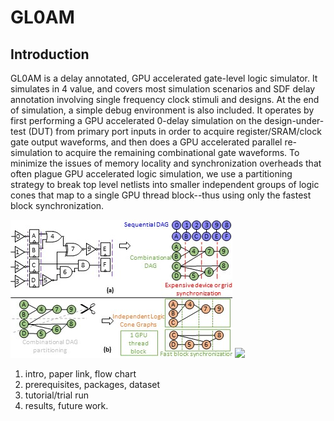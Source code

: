 # GL0AM

## Introduction


GL0AM is a delay annotated, GPU accelerated gate-level logic simulator. It simulates in 4 value, and covers most simulation scenarios and SDF delay annotation involving single frequency clock stimuli and designs. At the end of simulation, a simple debug environment is also included. It operates by first performing a GPU accelerated 0-delay simulation on the design-under-test (DUT) from primary port inputs in order to acquire register/SRAM/clock gate output waveforms, and then does a GPU accelerated parallel re-simulation to acquire the remaining combinational gate waveforms. To minimize the issues of memory locality and synchronization overheads that often plague GPU accelerated logic simulation, we use a partitioning strategy to break top level netlists into smaller independent groups of logic cones that map to a single GPU thread block--thus using only the fastest block synchronization.

![GL0AM Partitioning Strategy](images/GL0AM_ToolFlow4.jpg?)
<img src="images/GL0AM_ToolFlow4" width="300" />

1. intro, paper link, flow chart
2. prerequisites, packages, dataset
3. tutorial/trial run
4. results, future work.
